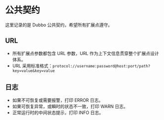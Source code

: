 # 公共契约

这里记录的是 Dubbo 公共契约，希望所有扩展点遵守。

## URL

- 所有扩展点参数都包含 URL 参数，URL 作为上下文信息贯穿整个扩展点设计体系。
- URL 采用标准格式：`protocol://username:password@host:port/path?key=value&key=value`

## 日志

- 如果不可恢复或需要报警，打印 ERROR 日志。
- 如果可恢复异常，或瞬时的状态不一致，打印 WARN 日志。
- 正常运行时的中间状态提示，打印 INFO 日志。